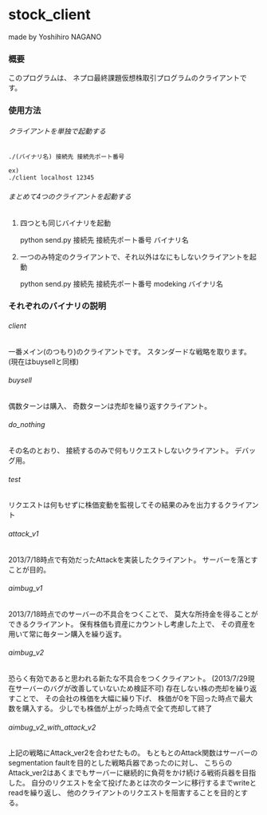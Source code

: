 stock_client
============

made by Yoshihiro NAGANO

### 概要

このプログラムは、
ネプロ最終課題仮想株取引プログラムのクライアントです。

### 使用方法

###### クライアントを単独で起動する

    ./(バイナリ名) 接続先 接続先ポート番号

    ex)
    ./client localhost 12345

###### まとめて4つのクライアントを起動する

1. 四つとも同じバイナリを起動

    python send.py 接続先 接続先ポート番号 バイナリ名

2. 一つのみ特定のクライアントで、それ以外はなにもしないクライアントを起動

    python send.py 接続先 接続先ポート番号 modeking バイナリ名

### それぞれのバイナリの説明

###### client

一番メイン(のつもり)のクライアントです。
スタンダードな戦略を取ります。(現在はbuysellと同様)

###### buysell

偶数ターンは購入、
奇数ターンは売却を繰り返すクライアント。

###### do_nothing

その名のとおり、
接続するのみで何もリクエストしないクライアント。
デバッグ用。

###### test

リクエストは何もせずに株価変動を監視してその結果のみを出力するクライアント

###### attack_v1

2013/7/18時点で有効だったAttackを実装したクライアント。
サーバーを落とすことが目的。

###### aimbug_v1

2013/7/18時点でのサーバーの不具合をつくことで、
莫大な所持金を得ることができるクライアント。
保有株価も資産にカウントし考慮した上で、
その資産を用いて常に毎ターン購入を繰り返す。

###### aimbug_v2

恐らく有効であると思われる新たな不具合をつくクライアント。
(2013/7/29現在サーバーのバグが改善していないため検証不可)
存在しない株の売却を繰り返すことで、
その会社の株価を大幅に繰り下げ、
株価が0を下回った時点で最大数を購入する。
少しでも株価が上がった時点で全て売却して終了

###### aimbug_v2_with_attack_v2

上記の戦略にAttack_ver2を合わせたもの。
もともとのAttack関数はサーバーのsegmentation faultを目的とした戦略兵器であったのに対し、
こちらのAttack_ver2はあくまでもサーバーに継続的に負荷をかけ続ける戦術兵器を目指した。
自分のリクエストを全て投げたあとは次のターンに移行するまでwriteとreadを繰り返し、
他のクライアントのリクエストを阻害することを目的とする。